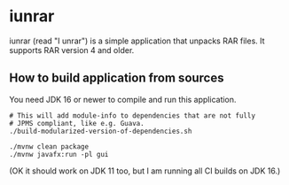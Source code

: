 # iunrar

iunrar (read "I unrar") is a simple application that unpacks RAR files.
It supports RAR version 4 and older.

## How to build application from sources

You need JDK 16 or newer to compile and run this application.
```
# This will add module-info to dependencies that are not fully
# JPMS compliant, like e.g. Guava.
./build-modularized-version-of-dependencies.sh

./mvnw clean package
./mvnw javafx:run -pl gui
```

(OK it should work on JDK 11 too, but I am running all CI builds on JDK 16.)

